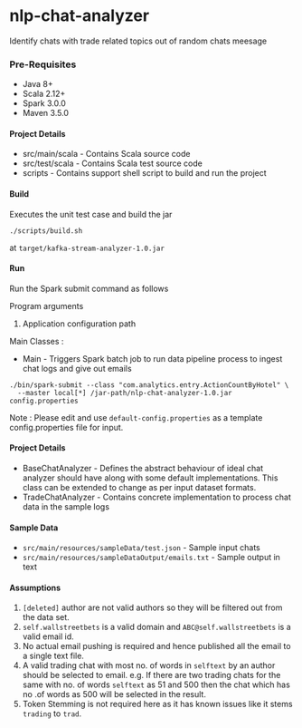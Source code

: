 # nlp-chat-analyzer
Identify chats with trade related topics out of random chats meesage

### Pre-Requisites
* Java 8+
* Scala 2.12+
* Spark 3.0.0
* Maven 3.5.0

#### Project Details
* src/main/scala - Contains Scala source code
* src/test/scala - Contains Scala test source code  
* scripts - Contains support shell script to build and run the project


#### Build
Executes the unit test case and build the jar 
```shell script
./scripts/build.sh
```
at 
`target/kafka-stream-analyzer-1.0.jar`


#### Run
Run the Spark submit command as follows

Program arguments
1. Application configuration path

Main Classes :
* Main  - Triggers Spark batch job to run data pipeline process to ingest chat logs and give out emails
```shell script
./bin/spark-submit --class "com.analytics.entry.ActionCountByHotel" \
  --master local[*] /jar-path/nlp-chat-analyzer-1.0.jar config.properties
```

Note : Please edit and use `default-config.properties` as a template config.properties file for input.

#### Project Details
* BaseChatAnalyzer - Defines the abstract behaviour of ideal chat analyzer should have along with some default implementations.
This class can be extended to change as per input dataset formats.
* TradeChatAnalyzer - Contains concrete implementation to process chat data in the sample logs

#### Sample Data 
* `src/main/resources/sampleData/test.json` - Sample input chats
* `src/main/resources/sampleDataOutput/emails.txt` - Sample output in text
  
#### Assumptions
1. `[deleted]` author are not valid authors so they will be filtered out from the data set.
2. `self.wallstreetbets` is a valid domain and `ABC@self.wallstreetbets` is a valid email id.
3. No actual email pushing is required and hence published all the email to a single text file.
4. A valid trading chat with most no. of words in `selftext` by an author should be selected to email.
e.g. If there are two trading chats for the same with no. of words `selftext` as 51 and 500 then the chat which has no .of words as 500 will 
be selected in the result.
5. Token Stemming is not required here as it has known issues like it stems `trading` to `trad`.    

